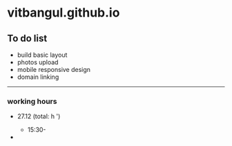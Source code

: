 # vitbangul.github.io

To do list
-----------

* build basic layout
* photos upload
* mobile responsive design
* domain linking

---------------

### working hours
* 27.12 (total: h ')
  - 15:30-

*
